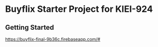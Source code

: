 # Buyflix Starter Project for KIEI-924

## Getting Started

https://buyflix-final-9b36c.firebaseapp.com/#
